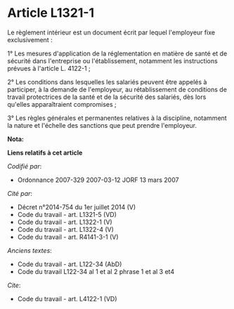 # Article L1321-1

Le règlement intérieur est un document écrit par lequel l'employeur fixe exclusivement : 

1° Les mesures d'application de la réglementation en matière de santé et de sécurité dans l'entreprise ou l'établissement,
notamment les instructions prévues à l'article L. 4122-1 ; 

2° Les conditions dans lesquelles les salariés peuvent être appelés à participer, à la demande de l'employeur, au
rétablissement de conditions de travail protectrices de la santé et de la sécurité des salariés, dès lors qu'elles
apparaîtraient compromises ; 

3° Les règles générales et permanentes relatives à la discipline, notamment la nature et l'échelle des sanctions que peut
prendre l'employeur.

**Nota:**



**Liens relatifs à cet article**

_Codifié par_:

  - Ordonnance 2007-329 2007-03-12 JORF 13 mars 2007

_Cité par_:

  - Décret n°2014-754 du 1er juillet 2014 (V)
  - Code du travail - art. L1321-5 (VD)
  - Code du travail - art. L1322-1 (V)
  - Code du travail - art. L1322-4 (V)
  - Code du travail - art. R4141-3-1 (V)

_Anciens textes_:

  - Code du travail - art. L122-34 (AbD)
  - Code du travail L122-34 al 1 et al 2 phrase 1 et al 3 et4

_Cite_:

  - Code du travail - art. L4122-1 (VD)
